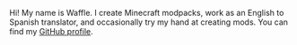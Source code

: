 Hi! My name is Waffle. I create Minecraft modpacks, work as an English to Spanish translator, and occasionally try my hand at creating mods. You can find my [GitHub profile](https://github.com/waffleibot).